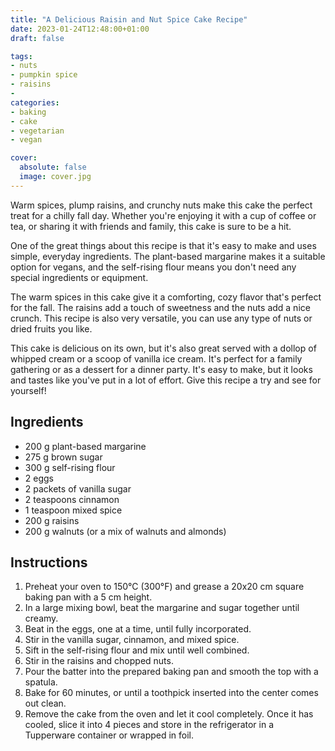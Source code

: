 ```yaml
---
title: "A Delicious Raisin and Nut Spice Cake Recipe"
date: 2023-01-24T12:48:00+01:00
draft: false

tags:
- nuts
- pumpkin spice
- raisins
- 
categories:
- baking
- cake
- vegetarian
- vegan

cover:
  absolute: false
  image: cover.jpg
---
```

Warm spices, plump raisins, and crunchy nuts make this cake the perfect treat for a chilly fall day. Whether you're enjoying it with a cup of coffee or tea, or sharing it with friends and family, this cake is sure to be a hit.

One of the great things about this recipe is that it's easy to make and uses simple, everyday ingredients. The plant-based margarine makes it a suitable option for vegans, and the self-rising flour means you don't need any special ingredients or equipment.

The warm spices in this cake give it a comforting, cozy flavor that's perfect for the fall. The raisins add a touch of sweetness and the nuts add a nice crunch. This recipe is also very versatile, you can use any type of nuts or dried fruits you like.

This cake is delicious on its own, but it's also great served with a dollop of whipped cream or a scoop of vanilla ice cream. It's perfect for a family gathering or as a dessert for a dinner party. It's easy to make, but it looks and tastes like you've put in a lot of effort. Give this recipe a try and see for yourself!

## Ingredients

-   200 g plant-based margarine
-   275 g brown sugar
-   300 g self-rising flour
-   2 eggs
-   2 packets of vanilla sugar
-   2 teaspoons cinnamon
-   1 teaspoon mixed spice
-   200 g raisins
-   200 g walnuts (or a mix of walnuts and almonds)

## Instructions

1.  Preheat your oven to 150°C (300°F) and grease a 20x20 cm square baking pan with a 5 cm height.
2.  In a large mixing bowl, beat the margarine and sugar together until creamy.
3.  Beat in the eggs, one at a time, until fully incorporated.
4.  Stir in the vanilla sugar, cinnamon, and mixed spice.
5.  Sift in the self-rising flour and mix until well combined.
6.  Stir in the raisins and chopped nuts.
7.  Pour the batter into the prepared baking pan and smooth the top with a spatula.
8.  Bake for 60 minutes, or until a toothpick inserted into the center comes out clean.
9.  Remove the cake from the oven and let it cool completely. Once it has cooled, slice it into 4 pieces and store in the refrigerator in a Tupperware container or wrapped in foil.


